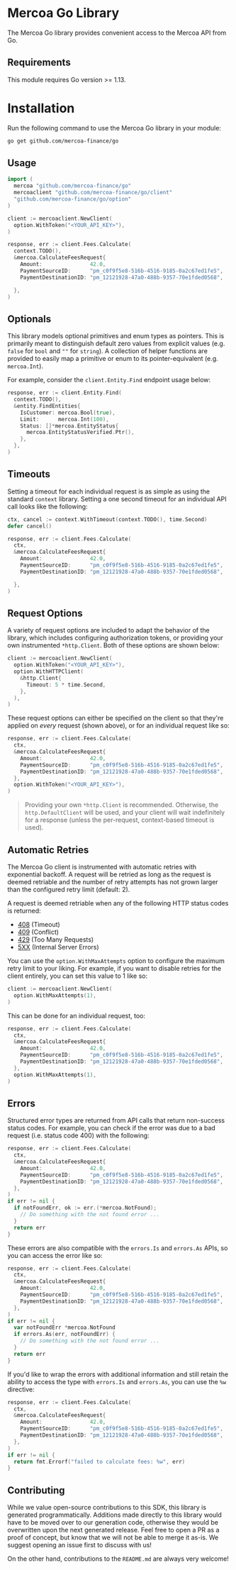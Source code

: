 # Mercoa Go Library

The Mercoa Go library provides convenient access to the Mercoa API from Go.

## Requirements

This module requires Go version >= 1.13.

# Installation

Run the following command to use the Mercoa Go library in your module:

```sh
go get github.com/mercoa-finance/go
```

## Usage

```go
import (
  mercoa "github.com/mercoa-finance/go"
  mercoaclient "github.com/mercoa-finance/go/client"
  "github.com/mercoa-finance/go/option"
)

client := mercoaclient.NewClient(
  option.WithToken("<YOUR_API_KEY>"),
)

response, err := client.Fees.Calculate(
  context.TODO(),
  &mercoa.CalculateFeesRequest{
    Amount:               42.0,
    PaymentSourceID:      "pm_c0f9f5e8-516b-4516-9185-0a2c67ed1fe5",
    PaymentDestinationID: "pm_12121928-47a0-488b-9357-70e1fded0568",

  },
)
```

## Optionals

This library models optional primitives and enum types as pointers. This is primarily meant to distinguish
default zero values from explicit values (e.g. `false` for `bool` and `""` for `string`). A collection of
helper functions are provided to easily map a primitive or enum to its pointer-equivalent (e.g. `mercoa.Int`).

For example, consider the `client.Entity.Find` endpoint usage below:

```go
response, err := client.Entity.Find(
  context.TODO(),
  &entity.FindEntities{
    IsCustomer: mercoa.Bool(true),
    Limit:      mercoa.Int(100),
    Status: []*mercoa.EntityStatus{
      mercoa.EntityStatusVerified.Ptr(),
    },
  },
)
```

## Timeouts

Setting a timeout for each individual request is as simple as using the standard
`context` library. Setting a one second timeout for an individual API call looks
like the following:

```go
ctx, cancel := context.WithTimeout(context.TODO(), time.Second)
defer cancel()

response, err := client.Fees.Calculate(
  ctx,
  &mercoa.CalculateFeesRequest{
    Amount:               42.0,
    PaymentSourceID:      "pm_c0f9f5e8-516b-4516-9185-0a2c67ed1fe5",
    PaymentDestinationID: "pm_12121928-47a0-488b-9357-70e1fded0568",

  },
)
```

## Request Options

A variety of request options are included to adapt the behavior of the library, which includes
configuring authorization tokens, or providing your own instrumented `*http.Client`. Both of
these options are shown below:

```go
client := mercoaclient.NewClient(
  option.WithToken("<YOUR_API_KEY>"),
  option.WithHTTPClient(
    &http.Client{
      Timeout: 5 * time.Second,
    },
  ),
)
```

These request options can either be specified on the client so that they're applied on _every_
request (shown above), or for an individual request like so:

```go
response, err := client.Fees.Calculate(
  ctx,
  &mercoa.CalculateFeesRequest{
    Amount:               42.0,
    PaymentSourceID:      "pm_c0f9f5e8-516b-4516-9185-0a2c67ed1fe5",
    PaymentDestinationID: "pm_12121928-47a0-488b-9357-70e1fded0568",
  },
  option.WithToken("<YOUR_API_KEY>"),
)
```

> Providing your own `*http.Client` is recommended. Otherwise, the `http.DefaultClient` will be used,
> and your client will wait indefinitely for a response (unless the per-request, context-based timeout
> is used).

## Automatic Retries

The Mercoa Go client is instrumented with automatic retries with exponential backoff. A request will be
retried as long as the request is deemed retriable and the number of retry attempts has not grown larger
than the configured retry limit (default: 2).

A request is deemed retriable when any of the following HTTP status codes is returned:

- [408](https://developer.mozilla.org/en-US/docs/Web/HTTP/Status/408) (Timeout)
- [409](https://developer.mozilla.org/en-US/docs/Web/HTTP/Status/409) (Conflict)
- [429](https://developer.mozilla.org/en-US/docs/Web/HTTP/Status/429) (Too Many Requests)
- [5XX](https://developer.mozilla.org/en-US/docs/Web/HTTP/Status/500) (Internal Server Errors)

You can use the `option.WithMaxAttempts` option to configure the maximum retry limit to
your liking. For example, if you want to disable retries for the client entirely, you can
set this value to 1 like so:

```go
client := mercoaclient.NewClient(
  option.WithMaxAttempts(1),
)
```

This can be done for an individual request, too:

```go
response, err := client.Fees.Calculate(
  ctx,
  &mercoa.CalculateFeesRequest{
    Amount:               42.0,
    PaymentSourceID:      "pm_c0f9f5e8-516b-4516-9185-0a2c67ed1fe5",
    PaymentDestinationID: "pm_12121928-47a0-488b-9357-70e1fded0568",
  },
  option.WithMaxAttempts(1),
)
```

## Errors

Structured error types are returned from API calls that return non-success status codes. For example,
you can check if the error was due to a bad request (i.e. status code 400) with the following:

```go
response, err := client.Fees.Calculate(
  ctx,
  &mercoa.CalculateFeesRequest{
    Amount:               42.0,
    PaymentSourceID:      "pm_c0f9f5e8-516b-4516-9185-0a2c67ed1fe5",
    PaymentDestinationID: "pm_12121928-47a0-488b-9357-70e1fded0568",
  },
)
if err != nil {
  if notFoundErr, ok := err.(*mercoa.NotFound);
    // Do something with the not found error ...
  }
  return err
}
```

These errors are also compatible with the `errors.Is` and `errors.As` APIs, so you can access the error
like so:

```go
response, err := client.Fees.Calculate(
  ctx,
  &mercoa.CalculateFeesRequest{
    Amount:               42.0,
    PaymentSourceID:      "pm_c0f9f5e8-516b-4516-9185-0a2c67ed1fe5",
    PaymentDestinationID: "pm_12121928-47a0-488b-9357-70e1fded0568",
  },
)
if err != nil {
  var notFoundErr *mercoa.NotFound
  if errors.As(err, notFoundErr) {
    // Do something with the not found error ...
  }
  return err
}
```

If you'd like to wrap the errors with additional information and still retain the ability
to access the type with `errors.Is` and `errors.As`, you can use the `%w` directive:

```go
response, err := client.Fees.Calculate(
  ctx,
  &mercoa.CalculateFeesRequest{
    Amount:               42.0,
    PaymentSourceID:      "pm_c0f9f5e8-516b-4516-9185-0a2c67ed1fe5",
    PaymentDestinationID: "pm_12121928-47a0-488b-9357-70e1fded0568",
  },
)
if err != nil {
  return fmt.Errorf("failed to calculate fees: %w", err)
}
```

## Contributing

While we value open-source contributions to this SDK, this library is generated programmatically.
Additions made directly to this library would have to be moved over to our generation code,
otherwise they would be overwritten upon the next generated release. Feel free to open a PR as
a proof of concept, but know that we will not be able to merge it as-is. We suggest opening
an issue first to discuss with us!

On the other hand, contributions to the `README.md` are always very welcome!
